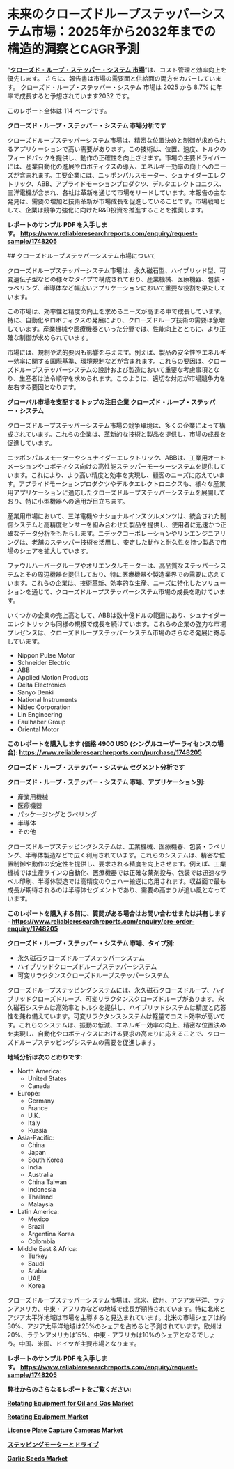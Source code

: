 <p><h1>未来のクローズドループステッパーシステム市場：2025年から2032年までの構造的洞察とCAGR予測</h1></p><p>&ldquo;<strong><a href="https://www.reliableresearchreports.com/closed-loop-stepper-systems-r1748205?utm_campaign=110&utm_medium=9&utm_source=Github&utm_content=ia&utm_term=17032025&utm_id=closed-loop-stepper-systems">クローズド・ループ・ステッパー・システム 市場</a></strong>&rdquo;は、コスト管理と効率向上を優先します。 さらに、報告書は市場の需要面と供給面の両方をカバーしています。 クローズド・ループ・ステッパー・システム 市場は 2025 から 8.7% に年率で成長すると予想されています2032 です。</p>
<p>このレポート全体は 114 ページです。</p>
<p><strong>クローズド・ループ・ステッパー・システム 市場分析です</strong></p>
<p><p>クローズドループステッパーシステム市場は、精密な位置決めと制御が求められるアプリケーションで高い需要があります。この技術は、位置、速度、トルクのフィードバックを提供し、動作の正確性を向上させます。市場の主要ドライバーには、産業自動化の進展やロボティクスの導入、エネルギー効率の向上へのニーズが含まれます。主要企業には、ニッポンパルスモーター、シュナイダーエレクトリック、ABB、アプライドモーションプロダクツ、デルタエレクトロニクス、三洋電機が含まれ、各社は革新を通じて市場をリードしています。本報告の主な発見は、需要の増加と技術革新が市場成長を促進していることです。市場戦略として、企業は競争力強化に向けたR&D投資を推進することを推奨します。</p></p>
<p><strong>レポートのサンプル PDF を入手します。&nbsp;<a href="https://www.reliableresearchreports.com/enquiry/request-sample/1748205?utm_campaign=110&utm_medium=9&utm_source=Github&utm_content=ia&utm_term=17032025&utm_id=closed-loop-stepper-systems">https://www.reliableresearchreports.com/enquiry/request-sample/1748205</a></strong></p>
<p><p>## クローズドループステッパーシステム市場について</p><p>クローズドループステッパーシステム市場は、永久磁石型、ハイブリッド型、可変遺伝子型などの様々なタイプで構成されており、産業機械、医療機器、包装・ラベリング、半導体など幅広いアプリケーションにおいて重要な役割を果たしています。</p><p>この市場は、効率性と精度の向上を求めるニーズが高まる中で成長しています。特に、自動化やロボティクスの発展により、クローズドループ技術の需要は急増しています。産業機械や医療機器といった分野では、性能向上とともに、より正確な制御が求められています。 </p><p>市場には、規制や法的要因も影響を与えます。例えば、製品の安全性やエネルギー効率に関する国際基準、環境規制などが含まれます。これらの要因は、クローズドループステッパーシステムの設計および製造において重要な考慮事項となり、生産者は法令順守を求められます。このように、適切な対応が市場競争力を左右する要因となります。</p></p>
<p><strong>グローバル市場を支配するトップの注目企業 クローズド・ループ・ステッパー・システム</strong></p>
<p><p>クローズドループステッパーシステム市場の競争環境は、多くの企業によって構成されています。これらの企業は、革新的な技術と製品を提供し、市場の成長を促進しています。</p><p>ニッポンパルスモーターやシュナイダーエレクトリック、ABBは、工業用オートメーションやロボティクス向けの高性能ステッパーモーターシステムを提供しています。これにより、より高い精度と効率を実現し、顧客のニーズに応えています。アプライドモーションプロダクツやデルタエレクトロニクスも、様々な産業用アプリケーションに適応したクローズドループステッパーシステムを展開しており、特に小型機器への適用が目立ちます。</p><p>産業用市場において、三洋電機やナショナルインスツルメンツは、統合された制御システムと高精度センサーを組み合わせた製品を提供し、使用者に迅速かつ正確なデータ分析をもたらします。ニデックコーポレーションやリンエンジニアリングは、老舗のステッパー技術を活用し、安定した動作と耐久性を持つ製品で市場のシェアを拡大しています。</p><p>ファウルハーバーグループやオリエンタルモーターは、高品質なステッパーシステムとその周辺機器を提供しており、特に医療機器や製造業界での需要に応えています。これらの企業は、技術革新、効率的な生産、ニーズに特化したソリューションを通じて、クローズドループステッパーシステム市場の成長を助けています。</p><p>いくつかの企業の売上高として、ABBは数十億ドルの範囲にあり、シュナイダーエレクトリックも同様の規模で成長を続けています。これらの企業の強力な市場プレゼンスは、クローズドループステッパーシステム市場のさらなる発展に寄与しています。</p></p>
<p><ul><li>Nippon Pulse Motor</li><li>Schneider Electric</li><li>ABB</li><li>Applied Motion Products</li><li>Delta Electronics</li><li>Sanyo Denki</li><li>National Instruments</li><li>Nidec Corporation</li><li>Lin Engineering</li><li>Faulhaber Group</li><li>Oriental Motor</li></ul></p>
<p><strong>このレポートを購入します (価格 4900 USD (シングルユーザーライセンスの場合):&nbsp;<a href="https://www.reliableresearchreports.com/purchase/1748205?utm_campaign=110&utm_medium=9&utm_source=Github&utm_content=ia&utm_term=17032025&utm_id=closed-loop-stepper-systems">https://www.reliableresearchreports.com/purchase/1748205</a></strong></p>
<p><strong>クローズド・ループ・ステッパー・システム セグメント分析です</strong></p>
<p><strong>クローズド・ループ・ステッパー・システム 市場、アプリケーション別:</strong></p>
<p><ul><li>産業用機械</li><li>医療機器</li><li>パッケージングとラベリング</li><li>半導体</li><li>その他</li></ul></p>
<p><p>クローズドループステッピングシステムは、工業機械、医療機器、包装・ラベリング、半導体製造などで広く利用されています。これらのシステムは、精密な位置制御や動作の安定性を提供し、要求される精度を向上させます。例えば、工業機械では生産ラインの自動化、医療機器では正確な薬剤投与、包装では迅速なラベル印刷、半導体製造では高精度のウェハー搬送に応用されます。収益面で最も成長が期待されるのは半導体セグメントであり、需要の高まりが追い風となっています。</p></p>
<p><strong>このレポートを購入する前に、質問がある場合はお問い合わせまたは共有します - <a href="https://www.reliableresearchreports.com/enquiry/pre-order-enquiry/1748205?utm_campaign=110&utm_medium=9&utm_source=Github&utm_content=ia&utm_term=17032025&utm_id=closed-loop-stepper-systems">https://www.reliableresearchreports.com/enquiry/pre-order-enquiry/1748205</a></strong></p>
<p><strong>クローズド・ループ・ステッパー・システム 市場、タイプ別:</strong></p>
<p><ul><li>永久磁石クローズドループステッパーシステム</li><li>ハイブリッドクローズドループステッパーシステム</li><li>可変リラクタンスクローズドループステッパーシステム</li></ul></p>
<p><p>クローズドループステッピングシステムには、永久磁石クローズドループ、ハイブリッドクローズドループ、可変リラクタンスクローズドループがあります。永久磁石システムは高効率とトルクを提供し、ハイブリッドシステムは精度と応答性を兼ね備えています。可変リラクタンスシステムは軽量でコスト効率が高いです。これらのシステムは、振動の低減、エネルギー効率の向上、精密な位置決めを実現し、自動化やロボティクスにおける要求の高まりに応えることで、クローズドループステッピングシステムの需要を促進します。</p></p>
<p><strong>地域分析は次のとおりです:</strong></p>
<p><ul>
    <li>
        North America:
        <ul>
            <li>United States</li>
            <li>Canada</li>
        </ul>
    </li>
    <li>
        Europe:
        <ul>
            <li>Germany</li>
            <li>France</li>
            <li>U.K.</li>
            <li>Italy</li>
            <li>Russia</li>
        </ul>
    </li>
    <li>
        Asia-Pacific:
        <ul>
            <li>China</li>
            <li>Japan</li>
            <li>South Korea</li>
            <li>India</li>
            <li>Australia</li>
            <li>China Taiwan</li>
            <li>Indonesia</li>
            <li>Thailand</li>
            <li>Malaysia</li>
        </ul>
    </li>
    <li>
        Latin America:
        <ul>
            <li>Mexico</li>
            <li>Brazil</li>
            <li>Argentina Korea</li>
            <li>Colombia</li>
        </ul>
    </li>
    <li>
        Middle East & Africa:
        <ul>
            <li>Turkey</li>
            <li>Saudi</li>
            <li>Arabia</li>
            <li>UAE</li>
            <li>Korea</li>
        </ul>
    </li>
    </ul></p>
<p><p>クローズドループステッパーシステム市場は、北米、欧州、アジア太平洋、ラテンアメリカ、中東・アフリカなどの地域で成長が期待されています。特に北米とアジア太平洋地域は市場を主導すると見込まれています。北米の市場シェアは約30%、アジア太平洋地域は25%のシェアを占めると予測されています。欧州は20%、ラテンアメリカは15%、中東・アフリカは10%のシェアとなるでしょう。中国、米国、ドイツが主要市場となります。</p></p>
<p><strong>レポートのサンプル PDF を入手します。&nbsp;<a href="https://www.reliableresearchreports.com/enquiry/request-sample/1748205?utm_campaign=110&utm_medium=9&utm_source=Github&utm_content=ia&utm_term=17032025&utm_id=closed-loop-stepper-systems">https://www.reliableresearchreports.com/enquiry/request-sample/1748205</a></strong></p>
<p><strong></strong></p>
<p><strong></strong></p>
<p><strong></strong></p>
<p><strong></strong></p>
<p><strong>弊社からのさらなるレポートをご覧ください:</strong></p>
<p><strong><p><a href="https://www.linkedin.com/pulse/future-rotating-equipment-oil-gas-latest-trends-development-qncmf?utm_campaign=110&utm_medium=9&utm_source=Github&utm_content=ia&utm_term=17032025&utm_id=closed-loop-stepper-systems">Rotating Equipment for Oil and Gas Market</a></p><p><a href="https://www.linkedin.com/pulse/rotating-equipment-market-analysis-report-2025-2032-share-oq5rf?utm_campaign=110&utm_medium=9&utm_source=Github&utm_content=ia&utm_term=17032025&utm_id=closed-loop-stepper-systems">Rotating Equipment Market</a></p><p><a href="https://www.linkedin.com/pulse/license-plate-capture-cameras-market-analysis-report-2025-2032-btrzf?utm_campaign=110&utm_medium=9&utm_source=Github&utm_content=ia&utm_term=17032025&utm_id=closed-loop-stepper-systems">License Plate Capture Cameras Market</a></p><p><a href="https://github.com/lababdou/Market-Research-Report-List-7/blob/main/188081146351.md?utm_campaign=110&utm_medium=9&utm_source=Github&utm_content=ia&utm_term=17032025&utm_id=closed-loop-stepper-systems">ステッピングモーターとドライブ</a></p><p><a href="https://www.linkedin.com/pulse/latest-market-analysis-shows-garlic-seeds-poised-grow-cagr-92hxe?utm_campaign=110&utm_medium=9&utm_source=Github&utm_content=ia&utm_term=17032025&utm_id=closed-loop-stepper-systems">Garlic Seeds Market</a></p></strong></p>